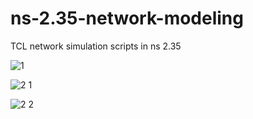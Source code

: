 # ns-2.35-network-modeling
TCL network simulation scripts in ns 2.35













![1](https://user-images.githubusercontent.com/52162935/161580470-6304bede-ecee-4fdb-9ac7-2c872e5dcd97.png)







![2 1](https://user-images.githubusercontent.com/52162935/161580615-21b9dd82-f3a2-4af0-8774-9e0a83c2d0f9.png)







![2 2](https://user-images.githubusercontent.com/52162935/161580630-19afa77f-d537-4982-91cd-e437d3b883ee.png)
